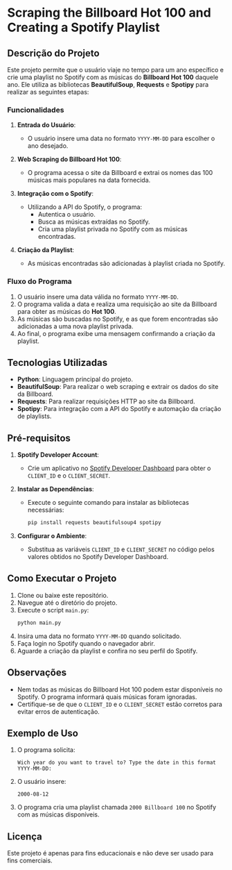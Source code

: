 # Scraping the Billboard Hot 100 and Creating a Spotify Playlist

## Descrição do Projeto

Este projeto permite que o usuário viaje no tempo para um ano específico e crie uma playlist no Spotify com as músicas do **Billboard Hot 100** daquele ano. Ele utiliza as bibliotecas **BeautifulSoup**, **Requests** e **Spotipy** para realizar as seguintes etapas:

### Funcionalidades

1. **Entrada do Usuário**:
   - O usuário insere uma data no formato `YYYY-MM-DD` para escolher o ano desejado.

2. **Web Scraping do Billboard Hot 100**:
   - O programa acessa o site da Billboard e extrai os nomes das 100 músicas mais populares na data fornecida.

3. **Integração com o Spotify**:
   - Utilizando a API do Spotify, o programa:
     - Autentica o usuário.
     - Busca as músicas extraídas no Spotify.
     - Cria uma playlist privada no Spotify com as músicas encontradas.

4. **Criação da Playlist**:
   - As músicas encontradas são adicionadas à playlist criada no Spotify.

### Fluxo do Programa

1. O usuário insere uma data válida no formato `YYYY-MM-DD`.
2. O programa valida a data e realiza uma requisição ao site da Billboard para obter as músicas do **Hot 100**.
3. As músicas são buscadas no Spotify, e as que forem encontradas são adicionadas a uma nova playlist privada.
4. Ao final, o programa exibe uma mensagem confirmando a criação da playlist.

## Tecnologias Utilizadas

- **Python**: Linguagem principal do projeto.
- **BeautifulSoup**: Para realizar o web scraping e extrair os dados do site da Billboard.
- **Requests**: Para realizar requisições HTTP ao site da Billboard.
- **Spotipy**: Para integração com a API do Spotify e automação da criação de playlists.

## Pré-requisitos

1. **Spotify Developer Account**:
   - Crie um aplicativo no [Spotify Developer Dashboard](https://developer.spotify.com/dashboard/) para obter o `CLIENT_ID` e o `CLIENT_SECRET`.

2. **Instalar as Dependências**:
   - Execute o seguinte comando para instalar as bibliotecas necessárias:
     ```bash
     pip install requests beautifulsoup4 spotipy
     ```

3. **Configurar o Ambiente**:
   - Substitua as variáveis `CLIENT_ID` e `CLIENT_SECRET` no código pelos valores obtidos no Spotify Developer Dashboard.

## Como Executar o Projeto

1. Clone ou baixe este repositório.
2. Navegue até o diretório do projeto.
3. Execute o script `main.py`:
   ```bash
   python main.py
   ```
4. Insira uma data no formato `YYYY-MM-DD` quando solicitado.
5. Faça login no Spotify quando o navegador abrir.
6. Aguarde a criação da playlist e confira no seu perfil do Spotify.

## Observações

- Nem todas as músicas do Billboard Hot 100 podem estar disponíveis no Spotify. O programa informará quais músicas foram ignoradas.
- Certifique-se de que o `CLIENT_ID` e o `CLIENT_SECRET` estão corretos para evitar erros de autenticação.

## Exemplo de Uso

1. O programa solicita:
   ```
   Wich year do you want to travel to? Type the date in this format YYYY-MM-DD:
   ```
2. O usuário insere:
   ```
   2000-08-12
   ```
3. O programa cria uma playlist chamada `2000 Billboard 100` no Spotify com as músicas disponíveis.

## Licença

Este projeto é apenas para fins educacionais e não deve ser usado para fins comerciais.
